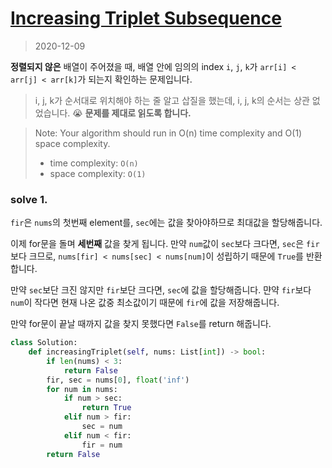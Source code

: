 # [Increasing Triplet Subsequence](https://leetcode.com/submissions/detail/428880768/?from=explore&item_id=781)

> 2020-12-09

**정렬되지 않은** 배열이 주어졌을 때, 배열 안에 임의의 index `i`, `j`, `k`가 `arr[i] < arr[j] < arr[k]`가 되는지 확인하는 문제입니다.

> i, j, k가 순서대로 위치해야 하는 줄 알고 삽질을 했는데, i, j, k의 순서는 상관 없었습니다. 😭
> **문제를 제대로 읽도록 합니다.**

> Note: Your algorithm should run in O(n) time complexity and O(1) space complexity.
>
> - time complexity: `O(n)`
> - space complexity: `O(1)`

### solve 1.
`fir`은 `nums`의 첫번째 element를, `sec`에는 값을 찾아야하므로 최대값을 할당해줍니다.

이제 for문을 돌며 **세번째** 값을 찾게 됩니다. 만약 `num`값이 `sec`보다 크다면, `sec`은 `fir`보다 크므로,
`nums[fir] < nums[sec] < nums[num]`이 성립하기 때문에 `True`를 반환합니다.

만약 `sec`보단 크진 않지만 `fir`보단 크다면, `sec`에 값을 할당해줍니다.
먄약 `fir`보다 `num`이 작다면 현재 나온 값중 최소값이기 때문에 `fir`에 값을 저장해줍니다.

만약 for문이 끝날 때까지 값을 찾지 못했다면 `False`를 return 해줍니다.

```python
class Solution:
    def increasingTriplet(self, nums: List[int]) -> bool:
        if len(nums) < 3:
            return False
        fir, sec = nums[0], float('inf')
        for num in nums:
            if num > sec:
                return True
            elif num > fir:
                sec = num
            elif num < fir:
                fir = num
        return False
```